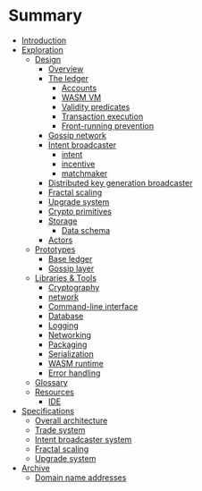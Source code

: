 # Summary

- [Introduction](./README.md)
- [Exploration](./explore/README.md)
  - [Design](./explore/design/README.md)
    - [Overview](./explore/design/overview.md)
    - [The ledger](./explore/design/ledger.md)
      - [Accounts](./explore/design/ledger/accounts.md)
      - [WASM VM](./explore/design/ledger/wasm-vm.md)
      - [Validity predicates](./explore/design/ledger/vp.md)
      - [Transaction execution](./explore/design/ledger/tx-execution.md)
      - [Front-running prevention](./explore/design/ledger/front-running.md)
    - [Gossip network](./explore/design/gossip.md)
    - [Intent broadcaster](./explore/design/intent_broadcaster.md)
        - [intent](./explore/design/intent_broadcaster/intent.md)
        - [incentive](./explore/design/intent_broadcaster/incentive.md)
        - [matchmaker](./explore/design/intent_broadcaster/matchmaker.md)
    - [Distributed key generation broadcaster](./explore/design/dkg.md)
    - [Fractal scaling](./explore/design/fractal-scaling.md)
    - [Upgrade system](./explore/design/upgrade-system.md)
    - [Crypto primitives](./explore/design/crypto-primitives.md)
    - [Storage](./explore/design/storage.md)
      - [Data schema](./explore/design/data-schema.md)
    - [Actors](./explore/design/actors.md)
  - [Prototypes](./explore/prototypes/README.md)
    - [Base ledger](./explore/prototypes/base-ledger.md)
    - [Gossip layer](./explore/prototypes/gossip-layer.md)
  - [Libraries & Tools](./explore/libraries/README.md)
    - [Cryptography]()
    - [network](./explore/libraries/network.md)
    - [Command-line interface](./explore/libraries/cli.md)
    - [Database](./explore/libraries/db.md)
    - [Logging](./explore/libraries/logging.md)
    - [Networking]()
    - [Packaging](./explore/libraries/packaging.md)
    - [Serialization](./explore/libraries/serialization.md)
    - [WASM runtime](./explore/libraries/wasm.md)
    - [Error handling](./explore/libraries/errors.md)
  - [Glossary](./explore/design/glossary.md)
  - [Resources](./explore/resources/README.md)
    - [IDE](./explore/resources/ide.md)
- [Specifications](./specs/README.md)
  - [Overall architecture]()
  - [Trade system]()
  - [Intent broadcaster system]()
  - [Fractal scaling]()
  - [Upgrade system]()
- [Archive](./archive/README.md)
  - [Domain name addresses](./archive/domain-name-addresses.md)

